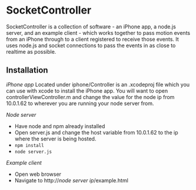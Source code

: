 SocketController
================

SocketController is a collection of software - an iPhone app, a node.js server, and an example client - which works together
to pass motion events from an iPhone through to a client registered to receive those events. It uses node.js and socket connections
to pass the events in as close to realtime as possible.

Installation
------------
*iPhone app*
Located under iphone/Controller is an .xcodeproj file which you can use with xcode to install the iPhone app.
You will want to open controllerViewController.m and change the value for the node ip from 10.0.1.62 to wherever you are running
your node server from.

*Node server*
* Have node and npm already installed
* Open server.js and change the host variable from 10.0.1.62 to the ip where the server is being hosted.
* `npm install`
* `node server.js`

*Example client*
* Open web browser
* Navigate to http://*node server ip*/example.html